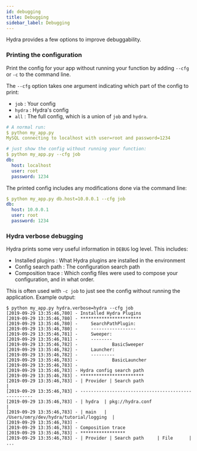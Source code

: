 ```yaml
---
id: debugging
title: Debugging
sidebar_label: Debugging
---
```

Hydra provides a few options to improve debuggability.

### Printing the configuration
Print the config for your app without running your function by adding `--cfg` or `-c` to the command line.

The `--cfg` option takes one argument indicating which part of the config to print:
* `job` : Your config
* `hydra` : Hydra's config
* `all` : The full config, which is a union of `job` and `hydra`.

```yaml
# A normal run:
$ python my_app.py
MySQL connecting to localhost with user=root and password=1234

# just show the config without running your function:
$ python my_app.py --cfg job
db:
  host: localhost
  user: root
  password: 1234
```
The printed config includes any modifications done via the command line:
```yaml {3}
$ python my_app.py db.host=10.0.0.1 --cfg job
db:
  host: 10.0.0.1
  user: root
  password: 1234
```

### Hydra verbose debugging
Hydra prints some very useful information in `DEBUG` log level.
This includes:
* Installed plugins : What Hydra plugins are installed in the environment
* Config search path : The configuration search path
* Composition trace : Which config files were used to compose your configuration, and in what order.

This is often used with `-c job` to just see the config without running the application.
Example output:
```text
$ python my_app.py hydra.verbose=hydra --cfg job
[2019-09-29 13:35:46,780] - Installed Hydra Plugins
[2019-09-29 13:35:46,780] - ***********************
[2019-09-29 13:35:46,780] -     SearchPathPlugin:
[2019-09-29 13:35:46,780] -     -----------------
[2019-09-29 13:35:46,781] -     Sweeper:
[2019-09-29 13:35:46,781] -     --------
[2019-09-29 13:35:46,782] -             BasicSweeper
[2019-09-29 13:35:46,782] -     Launcher:
[2019-09-29 13:35:46,782] -     ---------
[2019-09-29 13:35:46,783] -             BasicLauncher
[2019-09-29 13:35:46,783] -
[2019-09-29 13:35:46,783] - Hydra config search path
[2019-09-29 13:35:46,783] - ************************
[2019-09-29 13:35:46,783] - | Provider | Search path                           |
[2019-09-29 13:35:46,783] - ----------------------------------------------------
[2019-09-29 13:35:46,783] - | hydra  | pkg://hydra.conf                        |
[2019-09-29 13:35:46,783] - | main   | /Users/omry/dev/hydra/tutorial/logging  |
[2019-09-29 13:35:46,783] -
[2019-09-29 13:35:46,783] - Composition trace
[2019-09-29 13:35:46,783] - *****************
[2019-09-29 13:35:46,783] - | Provider | Search path     | File      |
...
```
